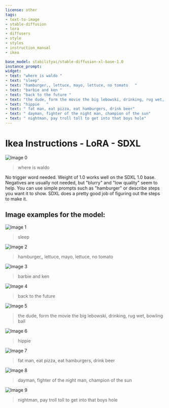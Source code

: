 ```yaml
---
license: other
tags:
- text-to-image
- stable-diffusion
- lora
- diffusers
- style
- styles
- instruction_manual
- ikea

base_model: stabilityai/stable-diffusion-xl-base-1.0
instance_prompt: 
widget:
- text: "where is waldo "
- text: "sleep"
- text: "hamburger,, lettuce, mayo, lettuce, no tomato   "
- text: "barbie and ken "
- text: "back to the future "
- text: "the dude, form the movie the big lebowski, drinking, rug wet, bowling ball   "
- text: "hippie   "
- text: " fat man, eat pizza, eat hamburgers, drink beer"
- text: " dayman, fighter of the night man, champion of the sun"
- text: " nightman, pay troll toll to get into that boys hole"
---
```


# Ikea Instructions - LoRA - SDXL 



![Image 0](2709992.jpeg)
> where is waldo 



<p>No trigger word needed. Weight of 1.0 works well on the SDXL 1.0 base. Negatives are usually not needed, but "blurry" and "low quality" seem to help. You can use simple prompts such as "hamburger" or describe steps you want it to show. SDXL does a pretty good job of figuring out the steps to make it.</p>

## Image examples for the model:
![Image 1](2710014.jpeg)
> sleep

![Image 2](2709929.jpeg)
> hamburger,, lettuce, mayo, lettuce, no tomato   

![Image 3](2709942.jpeg)
> barbie and ken 

![Image 4](2709944.jpeg)
> back to the future 

![Image 5](2709950.jpeg)
> the dude, form the movie the big lebowski, drinking, rug wet, bowling ball   

![Image 6](2709958.jpeg)
> hippie   

![Image 7](2709976.jpeg)
>  fat man, eat pizza, eat hamburgers, drink beer

![Image 8](2709977.jpeg)
>  dayman, fighter of the night man, champion of the sun

![Image 9](2709980.jpeg)
>  nightman, pay troll toll to get into that boys hole

